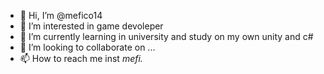- 👋 Hi, I’m @mefico14
- 👀 I’m interested in game devoleper
- 🌱 I’m currently learning in university and study on my own unity and c#
- 💞️ I’m looking to collaborate on ...
- 📫 How to reach me inst _mefi._

<!---
mefico14/mefico14 is a ✨ special ✨ repository because its `README.md` (this file) appears on your GitHub profile.
You can click the Preview link to take a look at your changes.
--->
